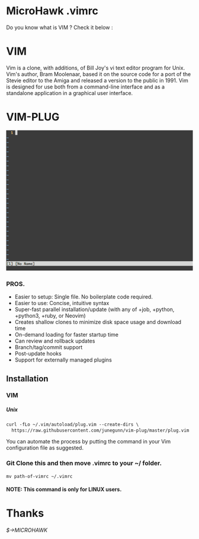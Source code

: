 # MicroHawk .vimrc
Do you know what is VIM ?
Check it below :
# VIM
Vim is a clone, with additions, of Bill Joy's vi text editor program for Unix. Vim's author, Bram Moolenaar, based it on the source code for a port of the Stevie editor to the Amiga and released a version to the public in 1991. Vim is designed for use both from a command-line interface and as a standalone application in a graphical user interface.

# VIM-PLUG
![](installer.gif)
 ### PROS.

  *  Easier to setup: Single file. No boilerplate code required.
  *  Easier to use: Concise, intuitive syntax
  *  Super-fast parallel installation/update (with any of +job, +python, +python3, +ruby, or Neovim)
  *  Creates shallow clones to minimize disk space usage and download time
  *  On-demand loading for faster startup time
  *  Can review and rollback updates
  *  Branch/tag/commit support
  *  Post-update hooks
  *  Support for externally managed plugins

## Installation
### VIM
 ##### Unix
    curl -fLo ~/.vim/autoload/plug.vim --create-dirs \
      https://raw.githubusercontent.com/junegunn/vim-plug/master/plug.vim
    
You can automate the process by putting the command in your Vim configuration file as suggested.

### Git Clone this and then move .vimrc to your ~/ folder.  
    mv path-of-vimrc ~/.vimrc

#### NOTE: This command is only for LINUX users.

# Thanks
   ###### $->MICROHAWK
        
